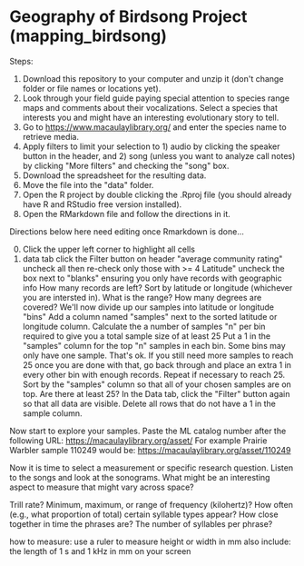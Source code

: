 # Geography of Birdsong Project (mapping_birdsong)
Steps:
1. Download this repository to your computer and unzip it (don't change folder or file names or locations yet).
2. Look through your field guide paying special attention to species range maps and comments about their vocalizations. Select a species that interests you and might have an interesting evolutionary story to tell.
3. Go to https://www.macaulaylibrary.org/ and enter the species name to retrieve media.
4. Apply filters to limit your selection to 1) audio by clicking the speaker button in the header, and 2) song (unless you want to analyze call notes) by clicking "More filters" and checking the "song" box.
5. Download the spreadsheet for the resulting data.
6. Move the file into the "data" folder.
7. Open the R project by double clicking the .Rproj file (you should already have R and RStudio free version installed).
8. Open the RMarkdown file and follow the directions in it.

Directions below here need editing once Rmarkdown is done...

0. Click the upper left corner to highlight all cells
11. data tab click the Filter button
on header "average community rating" uncheck all then re-check only those with >= 4
Latitude" uncheck the box next to "blanks" ensuring you only have records with geographic info
How many records are left?
Sort by latitude or longitude (whichever you are intersted in). What is the range? How many degrees are covered?
We'll now divide up our samples into latitude or longitude "bins"
Add a column named "samples" next to the sorted latitude or longitude column.
Calculate the a number of samples "n" per bin required to give you a total sample size of at least 25
Put a 1 in the "samples" column for the top "n" samples in each bin. Some bins may only have one sample. That's ok. If you still need more samples to reach 25 once you are done with that, go back through and place an extra 1 in every other bin with enough records. Repeat if necessary to reach 25.
Sort by the "samples" column so that all of your chosen samples are on top. Are there at least 25? 
In the Data tab, click the "Filter" button again so that all data are visible. 
Delete all rows that do not have a 1 in the sample column.

Now start to explore your samples. Paste the ML catalog number after the following URL:
https://macaulaylibrary.org/asset/
For example Prairie Warbler sample 110249 would be:
https://macaulaylibrary.org/asset/110249

Now it is time to select a measurement or specific research question. Listen to the songs and look at the sonograms. What might be an interesting aspect to measure that might vary across space?

Trill rate?
Minimum, maximum, or range of frequency (kilohertz)?
How often (e.g., what proportion of total) certain syllable types appear?
How close together in time the phrases are?
The number of syllables per phrase?

how to measure: use a ruler to measure height or width in mm
also include: the length of 1 s and 1 kHz in mm on your screen


 






